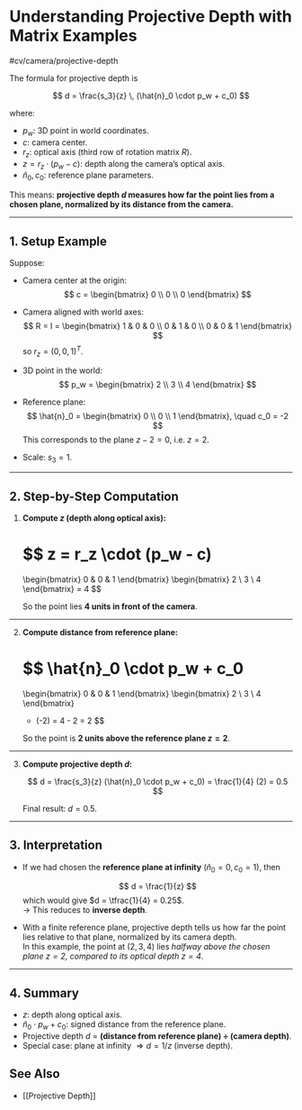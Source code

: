 # Understanding Projective Depth with Matrix Examples
 #cv/camera/projective-depth 

The formula for projective depth is  

$$
d = \frac{s_3}{z} \, (\hat{n}_0 \cdot p_w + c_0)
$$  

where:  
- $p_w$: 3D point in world coordinates.  
- $c$: camera center.  
- $r_z$: optical axis (third row of rotation matrix $R$).  
- $z = r_z \cdot (p_w - c)$: depth along the camera’s optical axis.  
- $\hat{n}_0, c_0$: reference plane parameters.  

This means: **projective depth $d$ measures how far the point lies from a chosen plane, normalized by its distance from the camera.**

---

## 1. Setup Example

Suppose:  

- Camera center at the origin:
  $$
  c = 
  \begin{bmatrix}
  0 \\ 0 \\ 0
  \end{bmatrix}
  $$
- Camera aligned with world axes:
  $$
  R = I =
  \begin{bmatrix}
  1 & 0 & 0 \\
  0 & 1 & 0 \\
  0 & 0 & 1
  \end{bmatrix}
  $$
  so $r_z = (0,0,1)^T$.
- 3D point in the world:
  $$
  p_w =
  \begin{bmatrix}
  2 \\ 3 \\ 4
  \end{bmatrix}
  $$
- Reference plane:
  $$
  \hat{n}_0 = 
  \begin{bmatrix}
  0 \\ 0 \\ 1
  \end{bmatrix}, \quad
  c_0 = -2
  $$
  This corresponds to the plane $z - 2 = 0$, i.e. $z=2$.

- Scale: $s_3 = 1$.

---

## 2. Step-by-Step Computation

1. **Compute $z$ (depth along optical axis):**

   $$
   z = r_z \cdot (p_w - c)
   =
   \begin{bmatrix}
   0 & 0 & 1
   \end{bmatrix}
   \begin{bmatrix}
   2 \\ 3 \\ 4
   \end{bmatrix}
   = 4
   $$

   So the point lies **4 units in front of the camera**.

---

2. **Compute distance from reference plane:**

   $$
   \hat{n}_0 \cdot p_w + c_0
   =
   \begin{bmatrix}
   0 & 0 & 1
   \end{bmatrix}
   \begin{bmatrix}
   2 \\ 3 \\ 4
   \end{bmatrix}
   + (-2)
   = 4 - 2 = 2
   $$

   So the point is **2 units above the reference plane $z=2$**.

---

3. **Compute projective depth $d$:**

   $$
   d = \frac{s_3}{z} (\hat{n}_0 \cdot p_w + c_0)
   = \frac{1}{4} (2) = 0.5
   $$

   Final result: $d = 0.5$.

---

## 3. Interpretation

- If we had chosen the **reference plane at infinity** ($\hat{n}_0 = 0, c_0 = 1$), then

  $$
  d = \frac{1}{z}
  $$
  which would give $d = \tfrac{1}{4} = 0.25$.  
  → This reduces to **inverse depth**.

- With a finite reference plane, projective depth tells us how far the point lies relative to that plane, normalized by its camera depth.  
  In this example, the point at $(2,3,4)$ lies *halfway above the chosen plane $z=2$, compared to its optical depth $z=4$*.

---
## 4. Summary

- $z$: depth along optical axis.  
- $\hat{n}_0 \cdot p_w + c_0$: signed distance from the reference plane.  
- Projective depth $d$ = **(distance from reference plane) ÷ (camera depth)**.  
- Special case: plane at infinity $\Rightarrow d=1/z$ (inverse depth).

## See Also
- [[Projective Depth]]